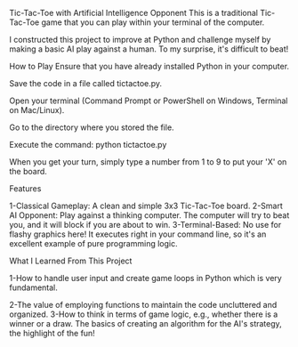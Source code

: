 Tic-Tac-Toe with Artificial Intelligence Opponent
This is a traditional Tic-Tac-Toe game that you can play within your terminal of the computer.

I constructed this project to improve at Python and challenge myself by making a basic AI play against a human. To my surprise, it's difficult to beat!

How to Play
Ensure that you have already installed Python in your computer.

Save the code in a file called tictactoe.py.

Open your terminal (Command Prompt or PowerShell on Windows, Terminal on Mac/Linux).

Go to the directory where you stored the file.

Execute the command: python tictactoe.py

When you get your turn, simply type a number from 1 to 9 to put your 'X' on the board.

Features

1-Classical Gameplay: A clean and simple 3x3 Tic-Tac-Toe board.
2-Smart AI Opponent: Play against a thinking computer. The computer will try to beat you, and it will block if you are about to win.
3-Terminal-Based: No use for flashy graphics here! It executes right in your command line, so it's an excellent example of pure programming logic.

What I Learned From This Project

1-How to handle user input and create game loops in Python which is very fundamental.

2-The value of employing functions to maintain the code uncluttered and organized. 3-How to think in terms of game logic, e.g., whether there is a winner or a draw. The basics of creating an algorithm for the AI's strategy, the highlight of the fun!
